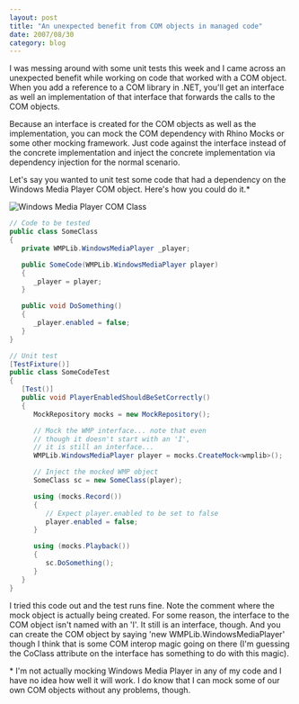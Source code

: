 ```yaml
---
layout: post
title: "An unexpected benefit from COM objects in managed code"
date: 2007/08/30
category: blog
---
```


I was messing around with some unit tests this week and I came across an unexpected benefit while working on code that worked with a COM object. When you add a reference to a COM library in .NET, you'll get an interface as well an implementation of that interface that forwards the calls to the COM objects.

Because an interface is created for the COM objects as well as the implementation, you can mock the COM dependency with Rhino Mocks or some other mocking framework. Just code against the interface instead of the concrete implementation and inject the concrete implementation via dependency injection for the normal scenario.

Let's say you wanted to unit test some code that had a dependency on the Windows Media Player COM object. Here's how you could do it.\*

![Windows Media Player COM Class](https://s3.amazonaws.com/mohundro/blog/WindowsLiveWriter/AnunexpectedbenefitfromCOMobjectsinmanag_E99E/image_1.png)

```csharp
// Code to be tested
public class SomeClass
{
   private WMPLib.WindowsMediaPlayer _player;

   public SomeCode(WMPLib.WindowsMediaPlayer player)
   {
      _player = player;
   }

   public void DoSomething()
   {
      _player.enabled = false;
   }
}

// Unit test
[TestFixture()]
public class SomeCodeTest
{
   [Test()]
   public void PlayerEnabledShouldBeSetCorrectly()
   {
      MockRepository mocks = new MockRepository();

      // Mock the WMP interface... note that even
      // though it doesn't start with an 'I',
      // it is still an interface...
      WMPLib.WindowsMediaPlayer player = mocks.CreateMock<wmplib>();

      // Inject the mocked WMP object
      SomeClass sc = new SomeClass(player);

      using (mocks.Record())
      {
         // Expect player.enabled to be set to false
         player.enabled = false;
      }

      using (mocks.Playback())
      {
         sc.DoSomething();
      }
   }
}
```

I tried this code out and the test runs fine. Note the comment where the mock object is actually being created. For some reason, the interface to the COM object isn't named with an 'I'. It still is an interface, though. And you can create the COM object by saying 'new WMPLib.WindowsMediaPlayer' though I think that is some COM interop magic going on there (I'm guessing the CoClass attribute on the interface has something to do with this magic).

\* I'm not actually mocking Windows Media Player in any of my code and I have no idea how well it will work. I do know that I can mock some of our own COM objects without any problems, though.

